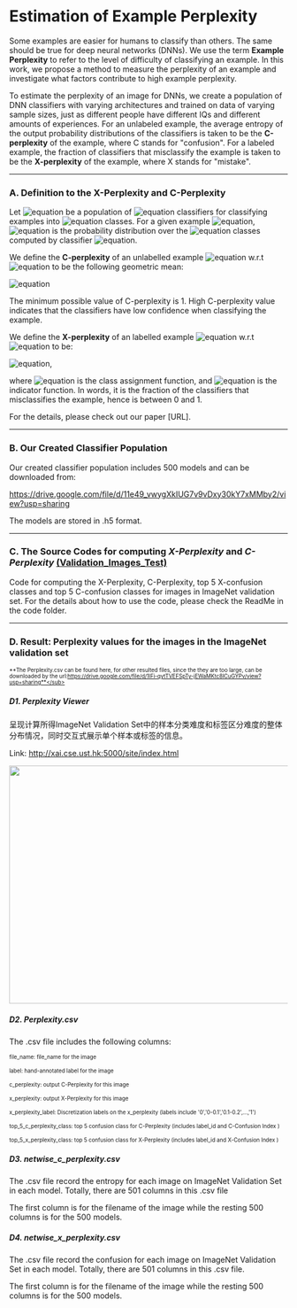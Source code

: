 # Estimation of Example Perplexity

Some examples are easier for humans to classify than others. The same should be true for deep neural networks (DNNs). We use the term **Example Perplexity** to refer to the level of difficulty of classifying an example. In this work, we propose a method to measure the perplexity of an example and investigate what factors contribute to high example perplexity.

To estimate the perplexity of an image for DNNs, we create a population of DNN classifiers with varying architectures and trained on data of varying sample sizes, just as different people have different IQs and different amounts of experiences. For an unlabeled example, the average entropy of the output probability distributions of the classifiers is taken to be the **C-perplexity** of the example, where C stands for "confusion". For a labeled example, the fraction of classifiers that misclassify the example is taken to be the **X-perplexity** of the example, where X stands for "mistake".


-----------------------------------------------------------------------------------------------------------------------
### A. Definition to the X-Perplexity and C-Perplexity

Let ![equation](https://latex.codecogs.com/svg.image?\mathit{C})  be a population of ![equation](https://latex.codecogs.com/svg.image?N) classifiers for classifying examples into ![equation](https://latex.codecogs.com/svg.image?M) classes. For a given example ![equation](https://latex.codecogs.com/svg.image?\mathbf{x}), ![equation](https://latex.codecogs.com/svg.image?\small&space;P_i(y|\mathbf{x})) is the probability distribution over the ![equation](https://latex.codecogs.com/svg.image?M) classes computed by classifier ![equation](https://latex.codecogs.com/svg.image?i).  

We define the **C-perplexity**  of an unlabelled example ![equation](https://latex.codecogs.com/svg.image?\mathbf{x}) w.r.t ![equation](https://latex.codecogs.com/svg.image?\mathit{C}) to be the following geometric mean:

![equation](https://latex.codecogs.com/svg.image?\large&space;\Phi_{C}(\mathbf{x})&space;=&space;&space;[\prod_{i=1}^N&space;2^{&space;H(P_i(y|\mathbf{x}))}]^{\frac{1}{N}})
 
The minimum possible value of C-perplexity is 1. High C-perplexity value indicates that the classifiers have low confidence when classifying the example.
 
We define the **X-perplexity** of an labelled example ![equation](https://latex.codecogs.com/svg.image?(\mathbf{x},&space;y)) w.r.t ![equation](https://latex.codecogs.com/svg.image?\mathit{C}) to be:

![equation](https://latex.codecogs.com/svg.image?\large&space;\Phi_{X}(\mathbf{x})&space;=&space;\frac{1}{N}&space;\sum_{i=1}^N&space;\mathbf{1}(C_i(\mathbf{x})&space;\neq&space;y)),

where
![equation](https://latex.codecogs.com/svg.image?\small&space;C_i(\mathbf{x})&space;=&space;\arg&space;\max_{y}&space;P_i(y|\mathbf{x})) is the class assignment function,  and ![equation](https://latex.codecogs.com/svg.image?\mathbf{1}) is the indicator function.  In words, it is the fraction of the classifiers that misclassifies the example, hence is between 0 and 1.

For the details, please check out our paper [URL].

-----------------------------------------------------------------------------------------------------------------------

### B. Our Created Classifier Population

Our created classifier population includes 500 models and can be downloaded from:

https://drive.google.com/file/d/11e49_vwygXkIUG7v9vDxy30kY7xMMby2/view?usp=sharing

The models are stored in .h5 format.

-----------------------------------------------------------------------------------------------------------------------

### C. The Source Codes for computing *X-Perplexity* and *C-Perplexity* [(Validation_Images_Test)](https://github.com/vaynexie/Example-Perplexity/tree/main/Validation_Images_Test)

Code for computing the X-Perplexity, C-Perplexity, top 5 X-confusion classes and top 5 C-confusion classes for images in ImageNet validation set. For the details about how to use the code, please check the ReadMe in the code folder.




-----------------------------------------------------------------------------------------------------------------------
### D. Result: Perplexity values for the images in the ImageNet validation set

<sub><sup>**The Perplexity.csv can be found here, for other resulted files, since the they are too large, can be downloaded by the url:https://drive.google.com/file/d/1IFi-qytTVEFSpTy-jEWaMKtc8lCuGYPv/view?usp=sharing**</sub></sup>

##### D1. Perplexity Viewer 
呈现计算所得ImageNet Validation Set中的样本分类难度和标签区分难度的整体分布情况，同时交互式展示单个样本或标签的信息。

Link: http://xai.cse.ust.hk:5000/site/index.html

<img src="https://user-images.githubusercontent.com/69588181/113534528-72898d80-957d-11eb-8d02-fd0855891d25.png" height="430" width="600">


##### D2. Perplexity.csv

The .csv file includes the following columns:

<sub><sup>file_name: file_name for the image</sub></sup>

<sub><sup>label: hand-annotated label for the image</sub></sup>

<sub><sup>c_perplexity: output C-Perplexity for this image</sub></sup>

<sub><sup>x_perplexity: output X-Perplexity for this image</sub></sup>

<sub><sup>x_perplexity_label: Discretization labels on the x_perplexity (labels include '0','0-0.1','0.1-0.2',...,'1')</sub></sup>

<sub><sup>top_5_c_perplexity_class: top 5 confusion class for C-Perplexity (includes label_id and C-Confusion Index )</sub></sup>

<sub><sup>top_5_x_perplexity_class: top 5 confusion class for X-Perplexity (includes label_id and X-Confusion Index )</sub></sup>


##### D3. netwise_c_perplexity.csv

The .csv file record the entropy for each image on ImageNet Validation Set in each model. Totally, there are 501 columns in this .csv file

The first column is for the filename of the image while the resting 500 columns is for the 500 models.


##### D4. netwise_x_perplexity.csv

The .csv file record the confusion for each image on ImageNet Validation Set in each model. Totally, there are 501 columns in this .csv file.

The first column is for the filename of the image while the resting 500 columns is for the 500 models.
